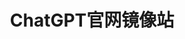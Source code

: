 ---
layout: home
title: ChatGPT官网镜像站

hero:
  name: RawChat
  text: ChatGPT官网镜像站
  tagline: ""
  image:
    src: https://cdn.jerryz.com.cn/gh/YangguangZhou/RawChat-Docs@main/docs/public/rawchat.jpg
    alt: RawChat
  actions:
    - theme: brand
      text: 开始了解
      link: /guide/introduction
    - theme: alt
      text: 开始使用
      link: https://cn.ai0.cn/

features:
  - icon: 🛡️
    title: 稳定
    details: 从2023年3月份就开始运营了，比大部分的网站运营时间还要久，还有api备用站点，可以做到官网不倒，RawChat不倒。
  - icon: 🤖
    title: 精准
    details: RawChat 支持GPTs、DALL·E-3模型、所有Plugin插件功能、全态模型：上传PDF、图片进行分析、联网对话等功能，而无需担心封号风险。​
  - icon: ✨
    title: 简洁
    details: 使用体验与官网完全一致，可在第一时间体验到官网所有新功能。​相比于其他国内版的网站，RawChat支持的功能更全面，使用体验更好。
  - icon: 🚀
    title: 易用
    details: 无需科学上网，内置多个Plus账号，不用担心次数不够，做到了真正的打开即用。
---
